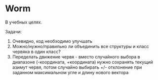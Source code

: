 # Worm
В учебных целях.

Задачи:
1) Очевидно, код необходимо улучшать
2) Можно/нужно/правильно ли объединить все структуры и класс червяка в один класс?
3) Переделать движение червя - вместо случайного выбора в диапазоне (-координата, +координата) нужно сохранять текущий азимут червя, потом случайно выбирать +/- отклонение при заданном максимальном угле и длину нового вектора

